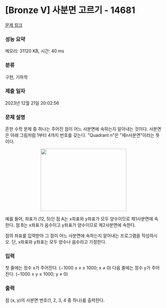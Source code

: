 # [Bronze V] 사분면 고르기 - 14681 

[문제 링크](https://www.acmicpc.net/problem/14681) 

### 성능 요약

메모리: 31120 KB, 시간: 40 ms

### 분류

구현, 기하학

### 제출 일자

2023년 12월 21일 20:02:56

### 문제 설명

<p>흔한 수학 문제 중 하나는 주어진 점이 어느 사분면에 속하는지 알아내는 것이다. 사분면은 아래 그림처럼 1부터 4까지 번호를 갖는다. "Quadrant n"은 "제n사분면"이라는 뜻이다.</p>

<p style="text-align: center;"><img alt="" src="https://onlinejudgeimages.s3-ap-northeast-1.amazonaws.com/problem/14681/1.png" style="width: 276px; height: 200px;"></p>

<p>예를 들어, 좌표가 (12, 5)인 점 A는 x좌표와 y좌표가 모두 양수이므로 제1사분면에 속한다. 점 B는 x좌표가 음수이고 y좌표가 양수이므로 제2사분면에 속한다.</p>

<p>점의 좌표를 입력받아 그 점이 어느 사분면에 속하는지 알아내는 프로그램을 작성하시오. 단, x좌표와 y좌표는 모두 양수나 음수라고 가정한다.</p>

### 입력 

 <p>첫 줄에는 정수 x가 주어진다. (−1000 ≤ x ≤ 1000; x ≠ 0) 다음 줄에는 정수 y가 주어진다. (−1000 ≤ y ≤ 1000; y ≠ 0)</p>

### 출력 

 <p>점 (x, y)의 사분면 번호(1, 2, 3, 4 중 하나)를 출력한다.</p>


